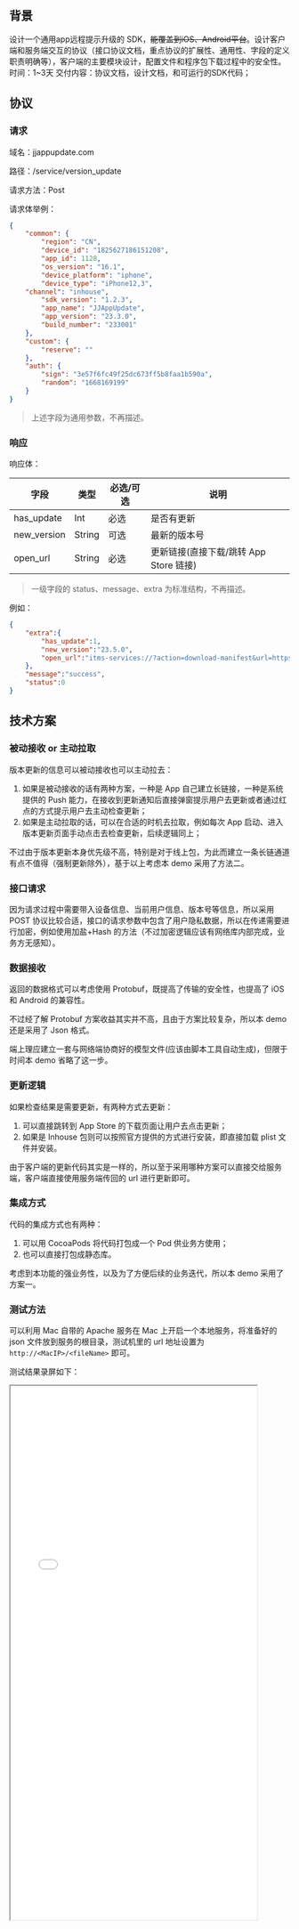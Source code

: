 ## 背景

设计一个通用app远程提示升级的 SDK，~~能覆盖到iOS、Android平台~~。设计客户端和服务端交互的协议（接口协议文档，重点协议的扩展性、通用性、字段的定义职责明确等），客户端的主要模块设计，配置文件和程序包下载过程中的安全性。
时间：1~3天
交付内容：协议文档，设计文档，和可运行的SDK代码；



## 协议

### 请求

域名：jjappupdate.com

路径：/service/version_update

请求方法：Post

请求体举例：

```json
{
	"common": {
		"region": "CN",
		"device_id": "1825627186151208",
		"app_id": 1128,
		"os_version": "16.1",
		"device_platform": "iphone",
		"device_type": "iPhone12,3",
    "channel": "inhouse",
		"sdk_version": "1.2.3",
		"app_name": "JJAppUpdate",
		"app_version": "23.3.0",
		"build_number": "233001"
	},
	"custom": {
		"reserve": ""
	},
	"auth": {
		"sign": "3e57f6fc49f25dc673ff5b8faa1b590a",
		"random": "1668169199"
	}
}
```

> 上述字段为通用参数，不再描述。



### 响应

响应体：

| 字段        | 类型   | 必选/可选 | 说明                                   |
| ----------- | ------ | --------- | -------------------------------------- |
| has_update  | Int    | 必选      | 是否有更新                             |
| new_version | String | 可选      | 最新的版本号                           |
| open_url    | String | 必选      | 更新链接(直接下载/跳转 App Store 链接) |

> 一级字段的 status、message、extra 为标准结构，不再描述。

例如：

```json
{
    "extra":{
        "has_update":1,
        "new_version":"23.5.0",
        "open_url":"itms-services://?action=download-manifest&url=https://www.jjappupdate.com/ios/manifest.plist"
    },
    "message":"success",
    "status":0
}
```







## 技术方案

### 被动接收 or 主动拉取

版本更新的信息可以被动接收也可以主动拉去：

1. 如果是被动接收的话有两种方案，一种是 App 自己建立长链接，一种是系统提供的 Push 能力，在接收到更新通知后直接弹窗提示用户去更新或者通过红点的方式提示用户去主动检查更新；
2. 如果是主动拉取的话，可以在合适的时机去拉取，例如每次 App 启动、进入版本更新页面手动点击去检查更新，后续逻辑同上；

不过由于版本更新本身优先级不高，特别是对于线上包，为此而建立一条长链通道有点不值得（强制更新除外），基于以上考虑本 demo 采用了方法二。



### 接口请求

因为请求过程中需要带入设备信息、当前用户信息、版本号等信息，所以采用 POST 协议比较合适，接口的请求参数中包含了用户隐私数据，所以在传递需要进行加密，例如使用加盐+Hash 的方法（不过加密逻辑应该有网络库内部完成，业务方无感知）。



### 数据接收

返回的数据格式可以考虑使用 Protobuf，既提高了传输的安全性，也提高了 iOS 和 Android 的兼容性。

不过经了解 Protobuf 方案收益其实并不高，且由于方案比较复杂，所以本 demo 还是采用了 Json 格式。

端上理应建立一套与网络端协商好的模型文件(应该由脚本工具自动生成)，但限于时间本 demo 省略了这一步。



### 更新逻辑

如果检查结果是需要更新，有两种方式去更新：

1. 可以直接跳转到 App Store 的下载页面让用户去点击更新；
2. 如果是 Inhouse 包则可以按照官方提供的方式进行安装，即直接加载 plist 文件并安装。

由于客户端的更新代码其实是一样的，所以至于采用哪种方案可以直接交给服务端，客户端直接使用服务端传回的 url 进行更新即可。



### 集成方式

代码的集成方式也有两种：

1. 可以用 CocoaPods 将代码打包成一个 Pod 供业务方使用；
2. 也可以直接打包成静态库。

考虑到本功能的强业务性，以及为了方便后续的业务迭代，所以本 demo 采用了方案一。





### 测试方法

可以利用 Mac 自带的 Apache 服务在 Mac 上开启一个本地服务，将准备好的 json 文件放到服务的根目录，测试机里的 url 地址设置为 `http://<MacIP>/<fileName>` 即可。

测试结果录屏如下：


<iframe width=443 height=960 src="./Resources/JJAppUpdateDemo.mp4">